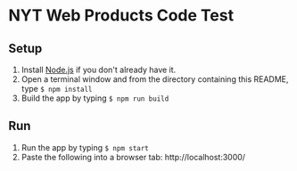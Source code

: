 # NYT Web Products Code Test

## Setup
1. Install [Node.js](https://nodejs.org/) if you don't already have it.
2. Open a terminal window and from the directory containing this README, type `$ npm install`
3. Build the app by typing `$ npm run build`

## Run
1. Run the app by typing `$ npm start` 
2. Paste the following into a browser tab: http://localhost:3000/